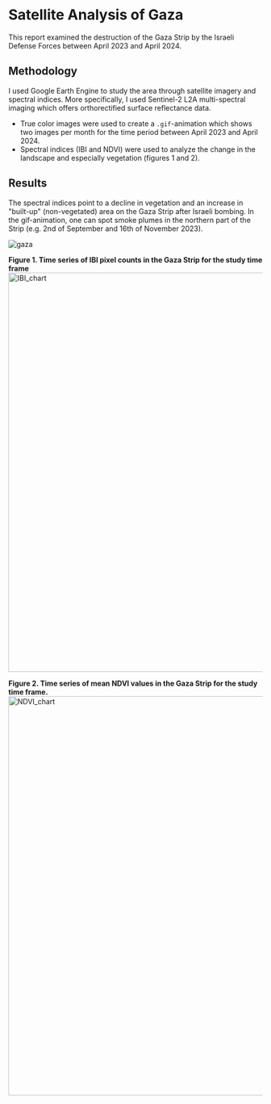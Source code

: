 # Satellite Analysis of Gaza
This report examined the destruction of the Gaza Strip by the Israeli Defense Forces between April 2023 and April 2024.

## Methodology
I used Google Earth Engine to study the area through satellite imagery and spectral indices. More specifically, I used Sentinel-2 L2A multi-spectral imaging which offers orthorectified surface reflectance data.
* True color images were used to create a `.gif`-animation which shows two images per month for the time period between April 2023 and April 2024.
* Spectral indices (IBI and NDVI) were used to analyze the change in the landscape and especially vegetation (figures 1 and 2).

## Results
The spectral indices point to a decline in vegetation and an increase in "built-up" (non-vegetated) area on the Gaza Strip after Israeli bombing. In the gif-animation, one can spot smoke plumes in the northern part of the Strip (e.g. 2nd of September and 16th of November 2023).

![gaza](https://github.com/user-attachments/assets/4ecc514a-39da-416d-bb16-21bc0c125740)

**Figure 1. Time series of IBI pixel counts in the Gaza Strip for the study time frame**
<img width="1540" height="791" alt="IBI_chart" src="https://github.com/user-attachments/assets/a459494f-021d-4552-b071-43615db19302" />

**Figure 2. Time series of mean NDVI values in the Gaza Strip for the study time frame.**
<img width="1540" height="791" alt="NDVI_chart" src="https://github.com/user-attachments/assets/4f5f091b-ed3e-4681-8e40-b2b51da62505" />
